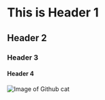 # This is Header 1
## Header 2
### Header 3
#### Header 4

![Image of Github cat](https://octodex.github.com/images/yaktocat.png)
